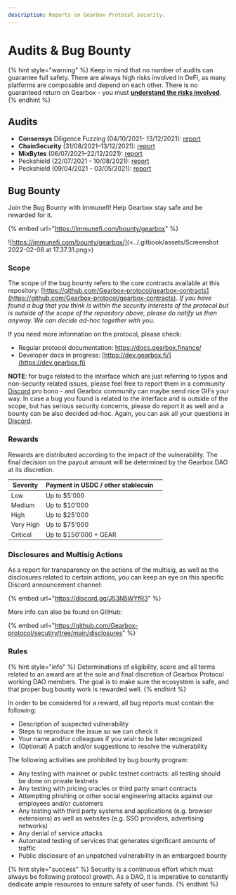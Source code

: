 ```yaml
---
description: Reports on Gearbox Protocol security.
---
```


# Audits & Bug Bounty

{% hint style="warning" %}
Keep in mind that no number of audits can guarantee full safety. There are always high risks involved in DeFi, as many platforms are composable and depend on each other. There is no guaranteed return on Gearbox - you must [**understand the risks involved**](risks-terms.md).
{% endhint %}

## Audits

* **Consensys** Diligence Fuzzing (04/10/2021- 13/12/2021): [report](https://github.com/Gearbox-protocol/gearbox-contracts/blob/master/audits/ConsensysDiligence%20\_Fuzzing\_report.pdf)
* **ChainSecurity** (31/08/2021–13/12/2021): [report](https://github.com/Gearbox-protocol/gearbox-contracts/blob/master/audits/ChainSecurity\_Gearbox\_audit.pdf)
* **MixBytes** (06/07/2021–22/12/2021): [report](https://github.com/Gearbox-protocol/gearbox-contracts/blob/master/audits/MixBytes\_security\_audit\_report.pdf)
* Peckshield (22/07/2021 - 10/08/2021): [report](https://github.com/Gearbox-protocol/gearbox-contracts/blob/master/audits/Peckshield-10.08.2021.pdf)
* Peckshield (09/04/2021 - 03/05/2021): [report](https://github.com/Gearbox-protocol/gearbox-contracts/blob/master/audits/Peckshield-03.05.2021.pdf)

## Bug Bounty

Join the Bug Bounty with Immunefi! Help Gearbox stay safe and be rewarded for it.

{% embed url="https://immunefi.com/bounty/gearbox" %}

![https://immunefi.com/bounty/gearbox/](<../.gitbook/assets/Screenshot 2022-02-08 at 17.37.31.png>)

### Scope&#x20;

The scope of the bug bounty refers to the core contracts available at this repository: [https://github.com/Gearbox-protocol/gearbox-contracts](https://github.com/Gearbox-protocol/gearbox-contracts). _If you have found a bug that you think is within the security interests of the protocol but is outside of the scope of the repository above, please do notify us then anyway. We can decide ad-hoc together with you._

If you need more information on the protocol, please check:&#x20;

* Regular protocol documentation: [https://docs.gearbox.finance/ ](https://docs.gearbox.finance)
* Developer docs in progress: [https://dev.gearbox.fi/](https://dev.gearbox.fi)

**NOTE**: for bugs related to the interface which are just referring to typos and non-security related issues, please feel free to report them in a community [Discord](https://discord.gg/5YuHH9tvms) pro bono - and Gearbox community can maybe send nice GIFs your way. In case a bug you found is related to the interface and is outside of the scope, but has serious security concerns, please do report it as well and a bounty can be also decided ad-hoc. Again, you can ask all your questions in [Discord](https://discord.gg/JZgvmaenwn).

### Rewards&#x20;

Rewards are distributed according to the impact of the vulnerability. The final decision on the payout amount will be determined by the Gearbox DAO at its discretion.

| Severity  | Payment in USDC / other stablecoin |   |
| --------- | ---------------------------------- | - |
| Low       | Up to $5’000                       |   |
| Medium    | Up to $10’000                      |   |
| High      | Up to $25’000                      |   |
| Very High | Up to $75’000                      |   |
| Critical  | Up to $150’000 + GEAR              |   |

### Disclosures and Multisig Actions

As a report for transparency on the actions of the multisig, as well as the disclosures related to certain actions, you can keep an eye on this specific Discord announcement channel:&#x20;

{% embed url="https://discord.gg/J53N5WYfR3" %}

More info can also be found on GitHub:&#x20;

{% embed url="https://github.com/Gearbox-protocol/secutiry/tree/main/disclosures" %}

### Rules

{% hint style="info" %}
Determinations of eligibility, score and all terms related to an award are at the sole and final discretion of Gearbox Protocol working DAO members. The goal is to make sure the ecosystem is safe, and that proper bug bounty work is rewarded well.
{% endhint %}

In order to be considered for a reward, all bug reports must contain the following:&#x20;

* Description of suspected vulnerability&#x20;
* Steps to reproduce the issue so we can check it&#x20;
* Your name and/or colleagues if you wish to be later recognized&#x20;
* (Optional) A patch and/or suggestions to resolve the vulnerability

The following activities are prohibited by bug bounty program:&#x20;

* Any testing with mainnet or public testnet contracts: all testing should be done on private testnets
* Any testing with pricing oracles or third party smart contracts&#x20;
* Attempting phishing or other social engineering attacks against our employees and/or customers&#x20;
* Any testing with third party systems and applications (e.g. browser extensions) as well as websites (e.g. SSO providers, advertising networks)&#x20;
* Any denial of service attacks&#x20;
* Automated testing of services that generates significant amounts of traffic&#x20;
* Public disclosure of an unpatched vulnerability in an embargoed bounty

{% hint style="success" %}
Security is a continuous effort which must always be following protocol growth. As a DAO, it is imperative to constantly dedicate ample resources to ensure safety of user funds.
{% endhint %}
